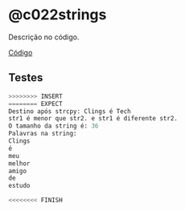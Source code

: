 # @c022strings

Descrição no código.

[Código](https://github.com/qxcodefup/arcade/blob/master/base/c022strings/.cache/draft.c)

## Testes

```py
>>>>>>>> INSERT
======== EXPECT
Destino após strcpy: Clings é Tech
str1 é menor que str2. e str1 é diferente str2.
O tamanho da string é: 36
Palavras na string:
Clings
é
meu
melhor
amigo
de
estudo

<<<<<<<< FINISH
```
